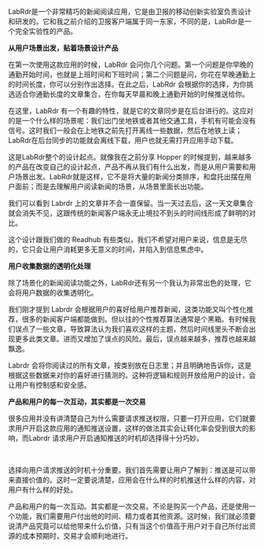 LabRdr是一个非常精巧的新闻阅读应用，它是由卫报的移动创新实验室负责设计和研发的。它和我之前介绍的卫报客户端属于同一东家，不同的是，LabRdr是一个完全实验性的产品。

**从用户场景出发，贴着场景设计产品**

在第一次使用这款应用的时候，LabRdr 会问你几个问题。第一个问题是你早晚的通勤开始时间，也就是上班时间和下班时间；第二个问题是问，你花在早晚通勤上的时间长度，你可以分别作出选择。在此之后，LabRdr 会根据你的选择，为你挑选适合你通勤长度的文章集合，在你每天早晨和晚上通勤开始的时候推送给你。

在这里，LabRdr 有一个有趣的特性，就是它的文章同步是在后台进行的。这应对的是一个什么样的场景呢：我们出门坐地铁或者其他交通工具，手机有可能会没有信号。这时我们一般会在上地铁之前先打开离线一些数据，然后在地铁上读；LabRdr在后台同步的功能就会离线下载，用户也就无需打开应用手动下载。

这是LabRdr整个的设计起点。就像我在之前分享 Hopper 的时候提到，越来越多的产品在改变自己的设计起点，产品不再从我们有什么出发，而是从用户需要和用户场景出发。LabRdr就是这样，它不是将大量的新闻分类排序，和盘托出摆在用户面前；而是去理解用户阅读新闻的场景，从场景里面长出功能。

我们可以看到 Labrdr 上的文章并不会一直保留。当一天过去后，这一天文章集合就会消失不见，这跟传统的新闻客户端永无止境拉不到头的时间线形成了鲜明的对比。

这个设计跟我们做的 Readhub 有些类似，我们不希望对用户来说，信息是无尽的，它只会让用户消耗更多无意义的时间，并陷入到信息焦虑中。

**用户收集数据的透明化处理**

除了场景化的新闻阅读功能之外，LabRdr还有另一个我认为非常出色的处理，它会将用户数据的收集透明化。

我们刚才提到 Labrdr 会根据用户的喜好给用户推荐新闻，这类功能又叫个性化推荐，很多的新闻客户端都能做到。但以往的个性推荐算法通常是个黑箱。有时候我们误点了一些文章，导致算法认为我们喜欢这样的主题，然后时间线里头不断会出现更多此类文章。进而又增加了误点的风险。最后，误点越来越多，推荐也越来越飘逸。

Labrdr 会将你阅读过的所有文章，按类别放在日志里；并且明确地告诉你，这是根据这些数据来对你的喜好进行猜测的。这种将逻辑和规则开放给用户的设计，会让用户有控制感和安全感。

**产品和用户的每一次互动，其实都是一次交易**

很多应用并没有讲清楚自己为什么需要请求推送权限，只要一打开应用，它们就要求用户开启这款应用的通知推送设置，这样的做法其实会让转化率会受到很大的影响，而Labrdr 请求用户开启通知推送的时机却选择得十分巧妙。

﻿

选择向用户请求推送的时机十分重要。我们首先需要让用户了解到：推送是可以带来直接价值的。这时一定要说清楚，应用会在什么样的时机推送什么样的内容，对用户有什么样的好处。

产品和用户的每一次互动。其实都是一次交易。不论是购买一个产品，还是使用一个功能，我们需要用户付出他的时间、精力或者其他资源。这时候，我们就必须要说清产品究竟可以给他带来什么价值，只有当这个价值高于用户对于自己所付出资源的成本预期时，交易才会顺利地进行。